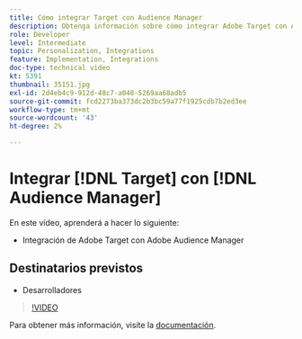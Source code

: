 ```yaml
---
title: Cómo integrar Target con Audience Manager
description: Obtenga información sobre cómo integrar Adobe Target con Adobe Audience Manager.
role: Developer
level: Intermediate
topic: Personalization, Integrations
feature: Implementation, Integrations
doc-type: technical video
kt: 5391
thumbnail: 35151.jpg
exl-id: 2d4eb4c9-912d-48c7-a048-5269aa68adb5
source-git-commit: fcd2273ba373dc2b3bc59a77f1925cdb7b2ed3ee
workflow-type: tm+mt
source-wordcount: '43'
ht-degree: 2%

---
```


# Integrar [!DNL Target] con [!DNL Audience Manager]

En este vídeo, aprenderá a hacer lo siguiente:

* Integración de Adobe Target con Adobe Audience Manager

## Destinatarios previstos

* Desarrolladores

>[!VIDEO](https://video.tv.adobe.com/v/35151/?quality=12)

Para obtener más información, visite la [documentación](https://experienceleague.adobe.com/docs/audience-manager/user-guide/implementation-integration-guides/integration-other-solutions/aam-target-integration.html?lang=es).
